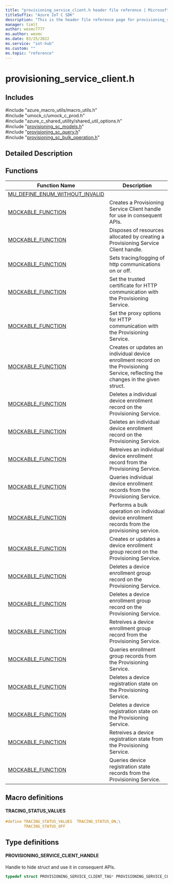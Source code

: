 ```yaml
---                             
title: "provisioning_service_client.h header file reference | Microsoft Docs" 
titleSuffix: "Azure IoT C SDK"            
description: "This is the header file reference page for provisioning_service_client.h in the Azure IoT C SDK. This SDK is used with Azure IoT Hub and Azure IoT Hub Device Provisioning Service"            
manager: timlt                 
author: wesmc7777              
ms.author: wesmc               
ms.date: 03/25/2022                    
ms.service: "iot-hub"             
ms.custom: ""                
ms.topic: "reference"        
---                            
```


# provisioning_service_client.h 

## Includes

\#include "azure_macro_utils/macro_utils.h"  
\#include "umock_c/umock_c_prod.h"  
\#include "azure_c_shared_utility/shared_util_options.h"  
\#include "[provisioning_sc_models.h](provisioning-sc-models-h.md)"  
\#include "[provisioning_sc_query.h](provisioning-sc-query-h.md)"  
\#include "[provisioning_sc_bulk_operation.h](provisioning-sc-bulk-operation-h.md)"  

## Detailed Description

## Functions

Function Name                  | Description                                
--------------------------------|---------------------------------------------
[MU_DEFINE_ENUM_WITHOUT_INVALID](./provisioning-service-client-h/mu-define-enum-without-invalid.md)            | 
[MOCKABLE_FUNCTION](./provisioning-service-client-h/mockable-function.md)            | Creates a Provisioning Service Client handle for use in consequent APIs.
[MOCKABLE_FUNCTION](./provisioning-service-client-h/mockable-function.md)            | Disposes of resources allocated by creating a Provisioning Service Client handle.
[MOCKABLE_FUNCTION](./provisioning-service-client-h/mockable-function.md)            | Sets tracing/logging of http communications on or off.
[MOCKABLE_FUNCTION](./provisioning-service-client-h/mockable-function.md)            | Set the trusted certificate for HTTP communication with the Provisioning Service.
[MOCKABLE_FUNCTION](./provisioning-service-client-h/mockable-function.md)            | Set the proxy options for HTTP communication with the Provisioning Service.
[MOCKABLE_FUNCTION](./provisioning-service-client-h/mockable-function.md)            | Creates or updates an individual device enrollment record on the Provisioning Service, reflecting the changes in the given struct.
[MOCKABLE_FUNCTION](./provisioning-service-client-h/mockable-function.md)            | Deletes a individual device enrollment record on the Provisioning Service.
[MOCKABLE_FUNCTION](./provisioning-service-client-h/mockable-function.md)            | Deletes an individual device enrollment record on the Provisioning Service.
[MOCKABLE_FUNCTION](./provisioning-service-client-h/mockable-function.md)            | Retreives an individual device enrollment record from the Provisioning Service.
[MOCKABLE_FUNCTION](./provisioning-service-client-h/mockable-function.md)            | Queries individual device enrollment records from the Provisioning Service.
[MOCKABLE_FUNCTION](./provisioning-service-client-h/mockable-function.md)            | Performs a bulk operation on individual device enrollment records from the provisioning service.
[MOCKABLE_FUNCTION](./provisioning-service-client-h/mockable-function.md)            | Creates or updates a device enrollment group record on the Provisioning Service.
[MOCKABLE_FUNCTION](./provisioning-service-client-h/mockable-function.md)            | Deletes a device enrollment group record on the Provisioning Service.
[MOCKABLE_FUNCTION](./provisioning-service-client-h/mockable-function.md)            | Deletes a device enrollment group record on the Provisioning Service.
[MOCKABLE_FUNCTION](./provisioning-service-client-h/mockable-function.md)            | Retreives a device enrollment group record from the Provisioning Service.
[MOCKABLE_FUNCTION](./provisioning-service-client-h/mockable-function.md)            | Queries enrollment group records from the Provisioning Service.
[MOCKABLE_FUNCTION](./provisioning-service-client-h/mockable-function.md)            | Deletes a device registration state on the Provisioning Service.
[MOCKABLE_FUNCTION](./provisioning-service-client-h/mockable-function.md)            | Deletes a device registration state on the Provisioning Service.
[MOCKABLE_FUNCTION](./provisioning-service-client-h/mockable-function.md)            | Retreives a device registration state from the Provisioning Service.
[MOCKABLE_FUNCTION](./provisioning-service-client-h/mockable-function.md)            | Queries device registration state records from the Provisioning Service.

## Macro definitions

#### TRACING_STATUS_VALUES

```C
#define TRACING_STATUS_VALUES  TRACING_STATUS_ON,\
        TRACING_STATUS_OFF 
```

## Type definitions

#### PROVISIONING_SERVICE_CLIENT_HANDLE

Handle to hide struct and use it in consequent APIs. 

```C
typedef struct PROVISIONING_SERVICE_CLIENT_TAG* PROVISIONING_SERVICE_CLIENT_HANDLE;
```

